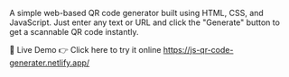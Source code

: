 A simple web-based QR code generator built using HTML, CSS, and JavaScript. Just enter any text or URL and click the "Generate" button to get a scannable QR code instantly.

🚀 Live Demo
👉 Click here to try it online
https://js-qr-code-generater.netlify.app/
